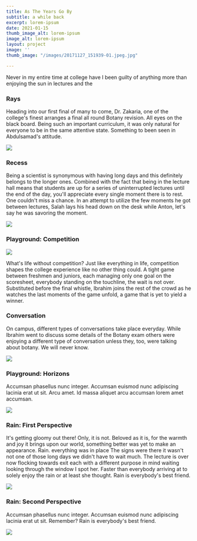 ```yaml
---
title: As The Years Go By
subtitle: a while back
excerpt: lorem-ipsum
date: 2021-01-15
thumb_image_alt: lorem-ipsum
image_alt: lorem-ipsum
layout: project
image: ''
thumb_image: "/images/20171127_151939-01.jpeg.jpg"

---
```

Never in my entire time at college have I been guilty of anything more than enjoying the sun in lectures and the

### Rays

Heading into our first final of many to come, Dr. Zakaria, one of the college's finest arranges a final all round Botany revision. All eyes on the black board. Being such an important curriculum, it was only natural for everyone to be in the same attentive state. Something to been seen in Abdulsamad's attitude.

![](/images/img_20151212_224134.jpg)

### Recess

Being a scientist is synonymous with having long days and this definitely belongs to the longer ones. Combined with the fact that being in the lecture hall means that students are up for a series of uninterrupted lectures until the end of the day, you'll appreciate every single moment there is to rest. One couldn't miss a chance. In an attempt to utilize the few moments he got between lectures, Salah lays his head down on the desk while Anton, let's say he was savoring the moment.

![](/images/20160223_155348-01-01-01-1.jpg)

### Playground: Competition

![](/images/20160319_172456-01.jpeg.jpg)

What's life without competition? Just like everything in life, competition  shapes the college experience like no other thing could. A tight game between freshmen and juniors, each managing only one goal on the scoresheet, everybody standing on the touchline, the wait is not over. Substituted before the final whistle, Ibrahim joins the rest of the crowd as he watches the last moments of the game unfold, a game that is yet to yield a winner.

### Conversation

On campus, different types of conversations take place everyday. While Ibrahim went to discuss some details of the Botany exam others were enjoying a different type of conversation unless they, too, were talking about botany. We will never know. 

![](/images/20160523_164422-01-1.jpg)

### Playground: Horizons

Accumsan phasellus nunc integer. Accumsan euismod nunc adipiscing lacinia erat ut sit. Arcu amet. Id massa aliquet arcu accumsan lorem amet accumsan.

![](/images/20171127_151939-01.jpeg.jpg)

### Rain: First Perspective

It's getting gloomy out there! Only, it is not. Beloved as it is, for the warmth and joy it brings upon our world, something better was yet to make an appearance. Rain. everything was in place The signs were there it wasn't not one of those long days we didn't have to wait much. The lecture is over now flocking towards exit each with a different purpose in mind waiting looking through the window I spot her. Faster than everybody arriving at to solely enjoy the rain or at least she thought. Rain is everybody's best friend.

![](/images/20181206_150958-02-2.jpg)

### Rain: Second Perspective

Accumsan phasellus nunc integer. Accumsan euismod nunc adipiscing lacinia erat ut sit. Remember? Rain is everybody's best friend.

![](/images/20181206_150725-01-jpeg.jpg)